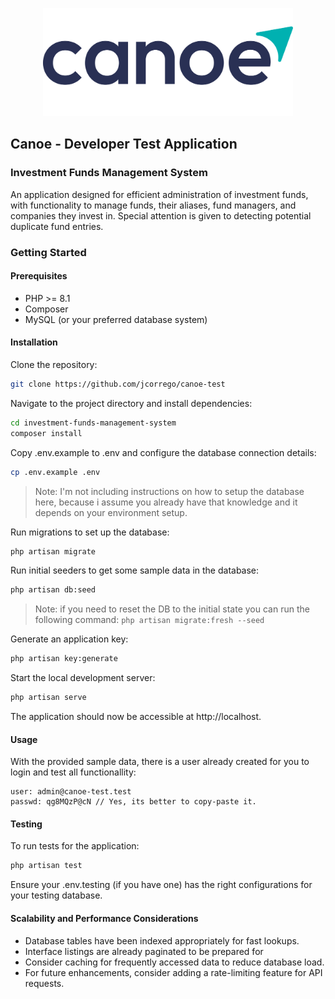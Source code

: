 <p align="center"><a href="https://laravel.com" target="_blank"><img src="https://raw.githubusercontent.com/jcorrego/canoe-test/main/public/img/Canoe-Logo.svg" width="400" alt="Canoe Logo"></a></p>

## Canoe - Developer Test Application
### Investment Funds Management System

An application designed for efficient administration of investment funds, with functionality to manage funds, their aliases, fund managers, and companies they invest in. Special attention is given to detecting potential duplicate fund entries.

### Getting Started

#### Prerequisites
- PHP >= 8.1
- Composer
- MySQL (or your preferred database system)
#### Installation
Clone the repository:
```bash
git clone https://github.com/jcorrego/canoe-test
```

Navigate to the project directory and install dependencies:
```bash
cd investment-funds-management-system
composer install
```

Copy .env.example to .env and configure the database connection details:
```bash
cp .env.example .env
```

> Note: I'm not including instructions on how to setup the database here, because i assume you already have that knowledge and it depends on your environment setup.

Run migrations to set up the database:
```bash
php artisan migrate
```

Run initial seeders to get some sample data in the database:
```bash
php artisan db:seed
```

> Note: if you need to reset the DB to the initial state you can run the following command:
`php artisan migrate:fresh --seed`

Generate an application key:
```bash
php artisan key:generate
```

Start the local development server:
```bash
php artisan serve
```

The application should now be accessible at http://localhost.

#### Usage
With the provided sample data, there is a user already created for you to login and test all functionallity:
```
user: admin@canoe-test.test
passwd: qg8MQzP@cN // Yes, its better to copy-paste it.
```

#### Testing

To run tests for the application:

```bash
php artisan test
```

Ensure your .env.testing (if you have one) has the right configurations for your testing database.

#### Scalability and Performance Considerations

- Database tables have been indexed appropriately for fast lookups.
- Interface listings are already paginated to be prepared for
- Consider caching for frequently accessed data to reduce database load.
- For future enhancements, consider adding a rate-limiting feature for API requests.
